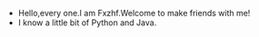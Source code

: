 - Hello,every one.I am Fxzhf.Welcome to make friends with me!
- I know a little bit of Python and Java.
